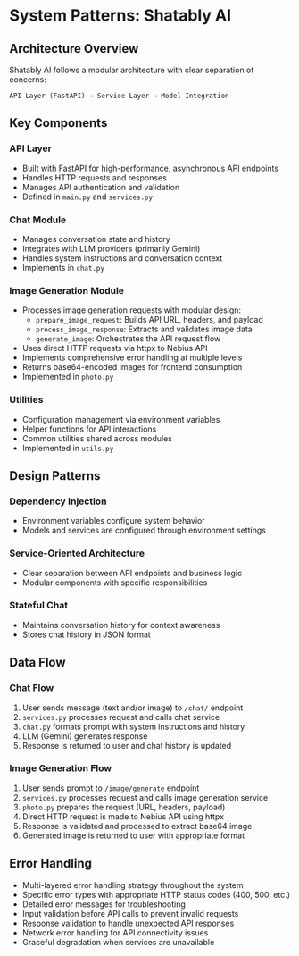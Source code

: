 # System Patterns: Shatably AI

## Architecture Overview
Shatably AI follows a modular architecture with clear separation of concerns:

```
API Layer (FastAPI) → Service Layer → Model Integration
```

## Key Components

### API Layer
- Built with FastAPI for high-performance, asynchronous API endpoints
- Handles HTTP requests and responses
- Manages API authentication and validation
- Defined in `main.py` and `services.py`

### Chat Module
- Manages conversation state and history
- Integrates with LLM providers (primarily Gemini)
- Handles system instructions and conversation context
- Implements in `chat.py`

### Image Generation Module
- Processes image generation requests with modular design:
  - `prepare_image_request`: Builds API URL, headers, and payload
  - `process_image_response`: Extracts and validates image data
  - `generate_image`: Orchestrates the API request flow
- Uses direct HTTP requests via httpx to Nebius API
- Implements comprehensive error handling at multiple levels
- Returns base64-encoded images for frontend consumption
- Implemented in `photo.py`

### Utilities
- Configuration management via environment variables
- Helper functions for API interactions
- Common utilities shared across modules
- Implemented in `utils.py`

## Design Patterns

### Dependency Injection
- Environment variables configure system behavior
- Models and services are configured through environment settings

### Service-Oriented Architecture
- Clear separation between API endpoints and business logic
- Modular components with specific responsibilities

### Stateful Chat
- Maintains conversation history for context awareness
- Stores chat history in JSON format

## Data Flow

### Chat Flow
1. User sends message (text and/or image) to `/chat/` endpoint
2. `services.py` processes request and calls chat service
3. `chat.py` formats prompt with system instructions and history
4. LLM (Gemini) generates response
5. Response is returned to user and chat history is updated

### Image Generation Flow
1. User sends prompt to `/image/generate` endpoint
2. `services.py` processes request and calls image generation service
3. `photo.py` prepares the request (URL, headers, payload)
4. Direct HTTP request is made to Nebius API using httpx
5. Response is validated and processed to extract base64 image
6. Generated image is returned to user with appropriate format

## Error Handling
- Multi-layered error handling strategy throughout the system
- Specific error types with appropriate HTTP status codes (400, 500, etc.)
- Detailed error messages for troubleshooting
- Input validation before API calls to prevent invalid requests
- Response validation to handle unexpected API responses
- Network error handling for API connectivity issues
- Graceful degradation when services are unavailable
